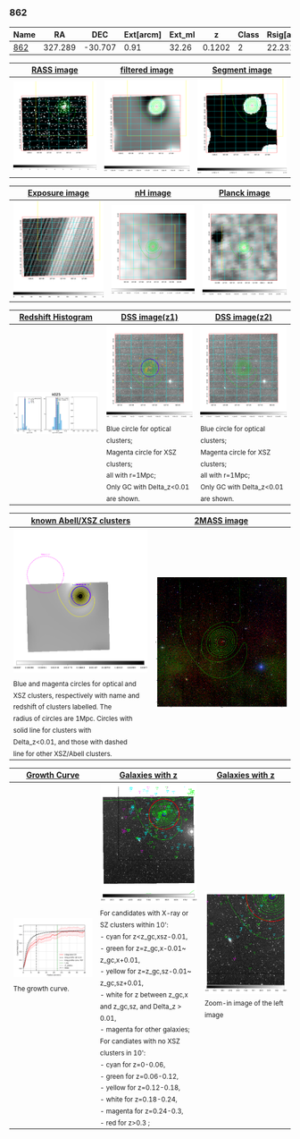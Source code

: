 <div STYLE="page-break-after: always;"></div>

### 862

|Name          |RA          |DEC      | Ext[arcm] | Ext_ml | z    | Class| Rsig[arcmin] | CRsig[c/s] | CR500[c/s] | R500[Mpc] |L500[erg/s]|F500[erg/s/cm^2]| M500[Msun]|Tx[keV]|beta|GC(XSZ,Delta_z<0.01)| GC(OPT,Delta_z<0.01)|GC|alias|
|--------------|------------|------------|---|---|-----------|--------|------|------|----|----|----|----|----|----|----|----|----|----|---|
|[862](script/862.md)     | 327.289       | -30.707       | 0.91    | 32.26   | 0.1202 | 2   | 22.231 |0.435 |0.395 |1.104 |2.969e+44 |7.891e-12 |4.297e+14 |5.468 |0.550 |MCXC, |Wen, |MCXC, |k025|

|[RASS image](../image/862/862_img.pdf)|[filtered image](../image/862/862_fil.pdf)|[Segment image](../image/862/862_seg.pdf)|
|-------------------|--------------------|-------------------|
| <img src="../image/862/862_img.png" width="300">  | <img src="../image/862/862_fil.png" width="300">   | <img src="../image/862/862_seg.png" width="300">  |

|[Exposure image](../image/862/862_mex.pdf)| [nH image](../image/862/862_nh.pdf)| [Planck image](../image/862/862_p.pdf)|
|-------------------|--------------------|-------------------|
|<img src="../image/862/862_mex.png" width="300">   | <img src="../image/862/862_nh.png" width="300">    | <img src="../image/862/862_p.png" width="300"> |

|[Redshift Histogram](../image/862/862_zg.pdf) | [DSS image(z1)](../image/862/862_dss_z1.pdf)      |  [DSS image(z2)](../image/862/862_dss_z2.pdf)    |
|-------------------|--------------------|-------------------|
|<img src="../image/862/862_zg.png" width="300"> |<img src="../image/862/862_dss_z1.png" width="300"> <sub><br>Blue circle for optical clusters; <br>Magenta circle for XSZ clusters; <br>all with r=1Mpc; <br>Only GC with Delta_z<0.01 are shown. </sub>| <img src="../image/862/862_dss_z2.png" width="300"><sub><br>Blue circle for optical clusters; <br>Magenta circle for XSZ clusters; <br>all with r=1Mpc; <br>Only GC with Delta_z<0.01 are shown. </sub> |

|[known Abell/XSZ clusters](../image/862/862_m.pdf) | [2MASS image](../image/862/862_2mass.pdf)      |
|-------------------|-------------------|
|<img src=../image/862/862_m.png width="300"> <sub><br>Blue and magenta circles for optical and <br>XSZ clusters, respectively with name and <br>redshift of clusters labelled. The <br>radius of circles are 1Mpc. Circles with <br>solid line for clusters with <br>Delta_z<0.01, and those with dashed <br>line for other XSZ/Abell clusters.        </sub>|<img src="../image/862/862_2mass.png" width="300">  |

|[Growth Curve](../image/862/862_gca_all.png) |[Galaxies with z](../image/862/862_opt_ned.pdf) |[Galaxies with z](../image/862/862_opt_ned_zoom.pdf) |
|-------------------|-------------------|-------------------|
| <img src="../image/862/862_gca_all.png" width="300"> <sub><br>The growth curve.</sub>| <img src=../image/862/862_opt_ned.png width="300"> <br><sub> For candidates with X-ray or SZ clusters within 10': <br> - cyan for z<z_gc,xsz-0.01, <br> - green for z=z_gc,x-0.01~ z_gc,x+0.01, <br> - yellow for z=z_gc,sz-0.01~ z_gc,sz+0.01, <br> - white for z between z_gc,x and z_gc,sz, and Delta_z > 0.01, <br> - magenta for other galaxies; <br>For candiates with no XSZ clusters in 10': <br> - cyan for z=0-0.06, <br> - green for z=0.06-0.12, <br> - yellow for z=0.12-0.18, <br> - white for z=0.18-0.24, <br> - magenta for z=0.24-0.3, <br> - red for z>0.3 ;  </sub>|<img src=../image/862/862_opt_ned_zoom.png width="300">  <br><sub> Zoom-in image of the left image</sub>|




